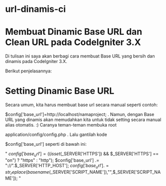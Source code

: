 # url-dinamis-ci

# Membuat Dinamic Base URL dan Clean URL pada CodeIgniter 3.X
Di tulisan ini saya akan berbagi cara membuat Base URL yang bersih dan dinamis pada CodeIgniter 3.X.

Berikut penjelasannya:

# Setting Dinamic Base URL

Secara umum, kita harus membuat base url secara manual seperti contoh:

$config['base_url']=http://localhost/namaproject;
. Namun, dengan Base URL yang dinamis akan memudahkan kita untuk tidak setting secara manual alias otomatis. :) Caranya teman-teman membuka root

application/config/config.php
. Lalu gantilah kode

$config['base_url']
seperti di bawah ini:

" $config['base_url'] = ((isset($_SERVER['HTTPS']) && $_SERVER['HTTPS'] == "on") ? "https" : "http");
$config['base_url'] .= "://".$_SERVER['HTTP_HOST'];
$config['base_url'] .= str_replace(basename($_SERVER['SCRIPT_NAME']),"",$_SERVER['SCRIPT_NAME']); "
